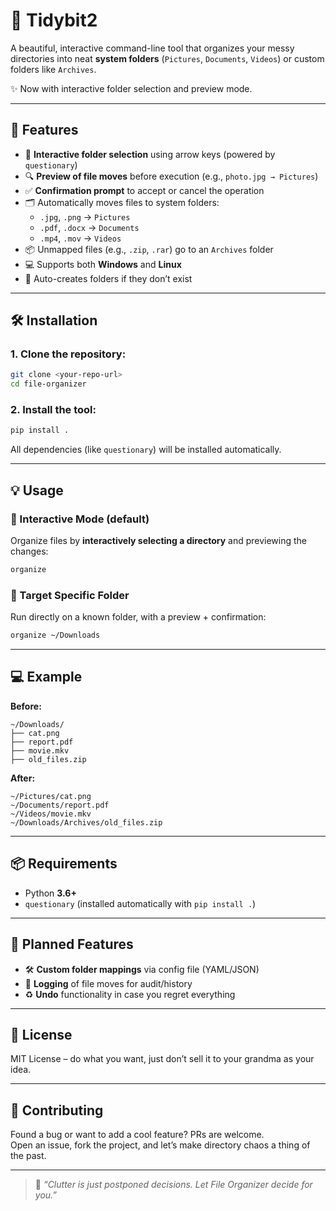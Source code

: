 # 📁 Tidybit2

A beautiful, interactive command-line tool that organizes your messy directories into neat **system folders** (`Pictures`, `Documents`, `Videos`) or custom folders like `Archives`.

✨ Now with interactive folder selection and preview mode.

---

## 🚀 Features

- 🧭 **Interactive folder selection** using arrow keys (powered by `questionary`)
- 🔍 **Preview of file moves** before execution (e.g., `photo.jpg → Pictures`)
- ✅ **Confirmation prompt** to accept or cancel the operation
- 🗂️ Automatically moves files to system folders:
  - `.jpg`, `.png` → `Pictures`
  - `.pdf`, `.docx` → `Documents`
  - `.mp4`, `.mov` → `Videos`
- 📦 Unmapped files (e.g., `.zip`, `.rar`) go to an `Archives` folder
- 💻 Supports both **Windows** and **Linux**
- 🔧 Auto-creates folders if they don’t exist

---

## 🛠️ Installation

### 1. Clone the repository:

```bash
git clone <your-repo-url>
cd file-organizer
```

### 2. Install the tool:

```bash
pip install .
```

All dependencies (like `questionary`) will be installed automatically.

---

## 💡 Usage

### 🔄 Interactive Mode (default)

Organize files by **interactively selecting a directory** and previewing the changes:

```bash
organize
```

### 📂 Target Specific Folder

Run directly on a known folder, with a preview + confirmation:

```bash
organize ~/Downloads
```

---

## 💻 Example

**Before:**

```
~/Downloads/
├── cat.png
├── report.pdf
├── movie.mkv
├── old_files.zip
```

**After:**

```
~/Pictures/cat.png
~/Documents/report.pdf
~/Videos/movie.mkv
~/Downloads/Archives/old_files.zip
```

---

## 📦 Requirements

- Python **3.6+**
- `questionary` (installed automatically with `pip install .`)

---

## 🔭 Planned Features

- 🛠️ **Custom folder mappings** via config file (YAML/JSON)
- 📝 **Logging** of file moves for audit/history
- ♻️ **Undo** functionality in case you regret everything

---

## 📄 License

MIT License – do what you want, just don’t sell it to your grandma as your idea.

---

## 🤝 Contributing

Found a bug or want to add a cool feature? PRs are welcome.  
Open an issue, fork the project, and let’s make directory chaos a thing of the past.

---

> 🧠 *“Clutter is just postponed decisions. Let File Organizer decide for you.”*
